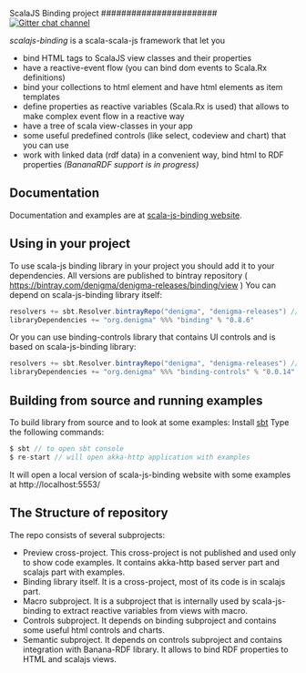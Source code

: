 ScalaJS Binding project
#######################
[![Gitter chat channel](https://badges.gitter.im/Join%20Chat.svg)](https://gitter.im/denigma/denigma-libs?utm_source=badge&utm_medium=badge&utm_campaign=pr-badge)

*scalajs-binding* is a scala-scala-js framework that let you

* bind HTML tags to ScalaJS view classes and their properties
* have a reactive-event flow (you can bind dom events to Scala.Rx definitions)
* bind your collections to html element and have html elements as item templates
* define properties as reactive variables (Scala.Rx is used) that allows to make complex event flow in a reactive way
* have a tree of scala view-classes in your app
* some useful predefined controls (like select, codeview and chart) that you can use
* work with linked data (rdf data) in a convenient way, bind html to RDF properties *(BananaRDF support is in progress)*

Documentation
-------------

Documentation and examples are at [scala-js-binding website](http://scala-js-binding.com).

Using in your project
----------------------

To use scala-js binding library in your project you should add it to your dependencies. 
All versions are published to bintray repository ( https://bintray.com/denigma/denigma-releases/binding/view )
You can depend on scala-js-binding library itself:
```scala
resolvers += sbt.Resolver.bintrayRepo("denigma", "denigma-releases") //add resolver
libraryDependencies += "org.denigma" %%% "binding" % "0.8.6"
```
Or you can use binding-controls library that contains UI controls and is based on scala-js-binding library:
```scala
resolvers += sbt.Resolver.bintrayRepo("denigma", "denigma-releases") //add resolver
libraryDependencies += "org.denigma" %%% "binding-controls" % "0.0.14" // to depend on html controls that are based on scala-js-binding lib
```


Building from source and running examples
-----------------------------------------

To build library from source and to look at some examples:
Install [sbt](http://www.scala-sbt.org/)
Type the following commands:
```scala
$ sbt // to open sbt console
$ re-start // will open akka-http application with examples
```          
It will open a local version of scala-js-binding website with some examples at http://localhost:5553/


The Structure of repository
---------------------------
The repo consists of several subprojects:

* Preview cross-project. This cross-project is not published and used only to show code examples. It contains akka-http based server part and scalajs part with examples.
* Binding library itself. It is a cross-project, most of its code is in scalajs part.
* Macro subproject. It is a subproject that is internally used by scala-js-binding to extract reactive variables from views with macro.
* Controls subproject. It depends on binding subproject and contains some useful html controls and charts.
* Semantic subproject. It depends on controls subproject and contains integration with Banana-RDF library. It allows to bind RDF properties to HTML and scalajs views.